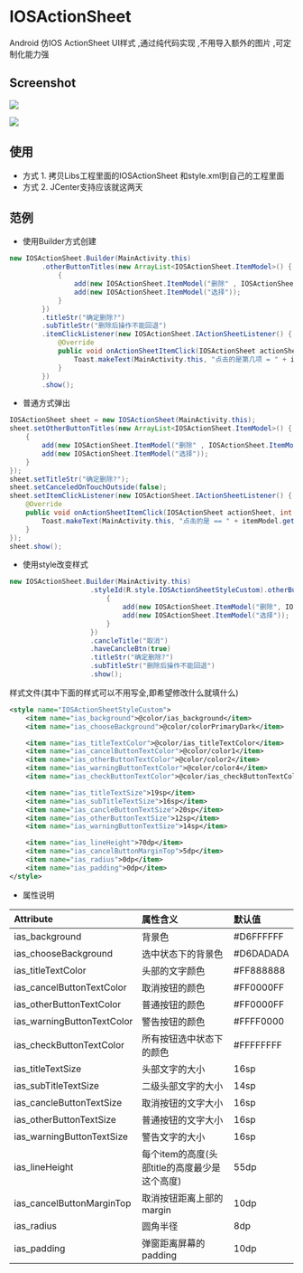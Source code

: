 # IOSActionSheet
Android 仿IOS ActionSheet UI样式 ,通过纯代码实现 ,不用导入额外的图片 ,可定制化能力强

## Screenshot

![](https://github.com/xinle/IOSActionSheet/blob/master/screenshot/Screenshot_1483025140.jpg)

![](https://github.com/xinle/IOSActionSheet/blob/master/screenshot/Screenshot_1483025334.jpg)

<!--![](http://p1.bqimg.com/567571/9e824eccc1fceb97.jpg)

![](http://p1.bqimg.com/567571/7e66d7e7a06a10bb.jpg)-->

## 使用
- 方式 1. 拷贝Libs工程里面的IOSActionSheet 和style.xml到自己的工程里面
- 方式 2. JCenter支持应该就这两天

## 范例

- 使用Builder方式创建

```java
new IOSActionSheet.Builder(MainActivity.this)
        .otherButtonTitles(new ArrayList<IOSActionSheet.ItemModel>() {
            {
                add(new IOSActionSheet.ItemModel("删除" , IOSActionSheet.ItemModel.ITEM_TYPE_WARNING));
                add(new IOSActionSheet.ItemModel("选择"));
            }
        })
        .titleStr("确定删除?")
        .subTitleStr("删除后操作不能回退")
        .itemClickListener(new IOSActionSheet.IActionSheetListener() {
            @Override
            public void onActionSheetItemClick(IOSActionSheet actionSheet, int itemPosition, IOSActionSheet.ItemModel itemModel) {
                Toast.makeText(MainActivity.this, "点击的是第几项 = " + itemPosition, Toast.LENGTH_SHORT).show();
            }
        })
        .show();
```

- 普通方式弹出

```java
IOSActionSheet sheet = new IOSActionSheet(MainActivity.this);
sheet.setOtherButtonTitles(new ArrayList<IOSActionSheet.ItemModel>() {
    {
        add(new IOSActionSheet.ItemModel("删除" , IOSActionSheet.ItemModel.ITEM_TYPE_WARNING));
        add(new IOSActionSheet.ItemModel("选择"));
    }
});
sheet.setTitleStr("确定删除?");
sheet.setCanceledOnTouchOutside(false);
sheet.setItemClickListener(new IOSActionSheet.IActionSheetListener() {
    @Override
    public void onActionSheetItemClick(IOSActionSheet actionSheet, int itemPosition, IOSActionSheet.ItemModel itemModel) {
        Toast.makeText(MainActivity.this, "点击的是 == " + itemModel.getItemTitle(), Toast.LENGTH_SHORT).show();
    }
});
sheet.show();
```

- 使用style改变样式

```java
new IOSActionSheet.Builder(MainActivity.this)
                    .styleId(R.style.IOSActionSheetStyleCustom).otherButtonTitles(new ArrayList<IOSActionSheet.ItemModel>() {
                        {
                            add(new IOSActionSheet.ItemModel("删除", IOSActionSheet.ItemModel.ITEM_TYPE_WARNING));
                            add(new IOSActionSheet.ItemModel("选择"));
                        }
                    })
                    .cancleTitle("取消")
                    .haveCancleBtn(true)
                    .titleStr("确定删除?")
                    .subTitleStr("删除后操作不能回退")
                    .show();
```

样式文件(其中下面的样式可以不用写全,即希望修改什么就填什么)

```xml
<style name="IOSActionSheetStyleCustom">
    <item name="ias_background">@color/ias_background</item>
    <item name="ias_chooseBackground">@color/colorPrimaryDark</item>

    <item name="ias_titleTextColor">@color/ias_titleTextColor</item>
    <item name="ias_cancelButtonTextColor">@color/color1</item>
    <item name="ias_otherButtonTextColor">@color/color2</item>
    <item name="ias_warningButtonTextColor">@color/color4</item>
    <item name="ias_checkButtonTextColor">@color/ias_checkButtonTextColor</item>

    <item name="ias_titleTextSize">19sp</item>
    <item name="ias_subTitleTextSize">16sp</item>
    <item name="ias_cancleButtonTextSize">20sp</item>
    <item name="ias_otherButtonTextSize">12sp</item>
    <item name="ias_warningButtonTextSize">14sp</item>

    <item name="ias_lineHeight">70dp</item>
    <item name="ias_cancelButtonMarginTop">5dp</item>
    <item name="ias_radius">0dp</item>
    <item name="ias_padding">0dp</item>
</style>
```

- 属性说明

| Attribute                  | 属性含义                                     | 默认值     |
|:---------------------------|:--------------------------------------------|:----------|
| ias_background             | 背景色                                      | #D6FFFFFF |
| ias_chooseBackground       | 选中状态下的背景色                           | #D6DADADA |
| ias_titleTextColor         | 头部的文字颜色                               | #FF888888 |
| ias_cancelButtonTextColor  | 取消按钮的颜色                               | #FF0000FF |
| ias_otherButtonTextColor   | 普通按钮的颜色                               | #FF0000FF |
| ias_warningButtonTextColor | 警告按钮的颜色                               | #FFFF0000 |
| ias_checkButtonTextColor   | 所有按钮选中状态下的颜色                      | #FFFFFFFF |
| ias_titleTextSize          | 头部文字的大小                               | 16sp      |
| ias_subTitleTextSize       | 二级头部文字的大小                           | 14sp      |
| ias_cancleButtonTextSize   | 取消按钮的文字大小                           | 16sp      |
| ias_otherButtonTextSize    | 普通按钮的文字大小                           | 16sp      |
| ias_warningButtonTextSize  | 警告文字的大小                               | 16sp      |
| ias_lineHeight             | 每个item的高度(头部title的高度最少是这个高度) | 55dp      |
| ias_cancelButtonMarginTop  | 取消按钮距离上部的margin                     | 10dp      |
| ias_radius                 | 圆角半径                                     | 8dp       |
| ias_padding                | 弹窗距离屏幕的padding                        | 10dp      |